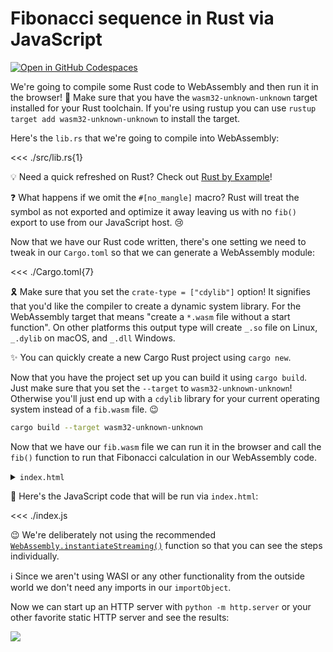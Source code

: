 # Fibonacci sequence in Rust via JavaScript

[![Open in GitHub Codespaces](https://github.com/codespaces/badge.svg)](https://codespaces.new/jcbhmr/webassemblybyexample.dev?quickstart=1&devcontainer_path=.devcontainer%2Ffib-rs-js%2Fdevcontainer.json)

We're going to compile some Rust code to WebAssembly and then run it in the browser! 🤩 Make sure that you have the `wasm32-unknown-unknown` target installed for your Rust toolchain. If you're using rustup you can use `rustup target add wasm32-unknown-unknown` to install the target.

Here's the `lib.rs` that we're going to compile into WebAssembly:

<<< ./src/lib.rs{1}

💡 Need a quick refreshed on Rust? Check out [Rust by Example](https://doc.rust-lang.org/rust-by-example/)!

❓ What happens if we omit the `#[no_mangle]` macro? Rust will treat the symbol as not exported and optimize it away leaving us with no `fib()` export to use from our JavaScript host. 😢

Now that we have our Rust code written, there's one setting we need to tweak in our `Cargo.toml` so that we can generate a WebAssembly module:

<<< ./Cargo.toml{7}

🎗️ Make sure that you set the `crate-type = ["cdylib"]` option! It signifies that you'd like the compiler to create a dynamic system library. For the WebAssembly target that means "create a `*.wasm` file without a start function". On other platforms this output type will create `_.so` file on Linux, `_.dylib` on macOS, and `_.dll` Windows.

✨ You can quickly create a new Cargo Rust project using `cargo new`.

Now that you have the project set up you can build it using `cargo build`. Just make sure that you set the `--target` to `wasm32-unknown-unknown`! Otherwise you'll just end up with a `cdylib` library for your current operating system instead of a `fib.wasm` file. 😉

```sh
cargo build --target wasm32-unknown-unknown
```

Now that we have our `fib.wasm` file we can run it in the browser and call the `fib()` function to run that Fibonacci calculation in our WebAssembly code.

<details><summary><code>index.html</code></summary>

<<< ./index.html

</details>

🚀 Here's the JavaScript code that will be run via `index.html`:

<<< ./index.js

😉 We're deliberately not using the recommended [`WebAssembly.instantiateStreaming()`](https://developer.mozilla.org/en-US/docs/WebAssembly/JavaScript_interface/instantiateStreaming_static) function so that you can see the steps individually.

ℹ Since we aren't using WASI or any other functionality from the outside world we don't need any imports in our `importObject`.

Now we can start up an HTTP server with `python -m http.server` or your other favorite static HTTP server and see the results:

![](https://i.imgur.com/p7J3AQY.png)
